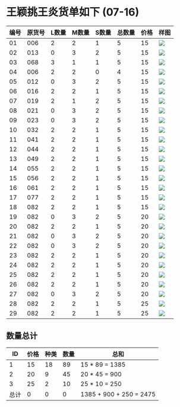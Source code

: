 # 王颖挑王炎货单如下 (07-16)


 编号 | 原货号 | L数量 | M数量 | S数量 | 总数量 | 价格  |  样图
---- | --- | ---- | ---- | ---- | ---- | ---- | ---- 
01 |006| 2 | 2 | 1 | 5 | 15 | ![](/public/images/yw0716/008.jpg)
02 |013| 0 | 3 | 2 | 5 | 15 | ![](/public/images/yw0716/013.jpg)
03 |068| 3 | 1 | 1 | 5 | 15 | ![](/public/images/yw0716/068.jpg)
04 |006| 2 | 2 | 0 | 4 | 15 | ![](/public/images/yw0716/006.jpg)
05 |012| 0 | 3 | 2 | 5 | 15 | ![](/public/images/yw0716/012.jpg)
06 |016| 2 | 2 | 1 | 5 | 15 | ![](/public/images/yw0716/016.jpg)
07 |019| 2 | 1 | 2 | 5 | 15 | ![](/public/images/yw0716/019.jpg)
08 |021| 0 | 3 | 2 | 5 | 15 | ![](/public/images/yw0716/021.jpg)
09 |023| 0 | 3 | 2 | 5 | 15 | ![](/public/images/yw0716/023.jpg)
10 |032| 2 | 2 | 1 | 5 | 15 | ![](/public/images/yw0716/032.jpg)
11 |041| 2 | 2 | 1 | 5 | 15 | ![](/public/images/yw0716/041.jpg)
12 |044| 2 | 2 | 1 | 5 | 15 | ![](/public/images/yw0716/044.jpg)
13 |049| 2 | 2 | 1 | 5 | 15 | ![](/public/images/yw0716/049.jpg)
14 |055| 2 | 2 | 1 | 5 | 15 | ![](/public/images/yw0716/055.jpg)
15 |056| 2 | 2 | 1 | 5 | 15 | ![](/public/images/yw0716/056.jpg)
16 |061| 2 | 2 | 1 | 5 | 15 | ![](/public/images/yw0716/061.jpg)
17 |077| 2 | 2 | 1 | 5 | 15 | ![](/public/images/yw0716/077.jpg)
18 |082| 2 | 2 | 1 | 5 | 15 | ![](/public/images/yw0716/082.jpg)
19 |082| 0 | 3 | 2 | 5 | 20 | ![](/public/images/yw0716/101.jpg)
20 |082| 2 | 2 | 1 | 5 | 20 | ![](/public/images/yw0716/102.jpg)
21 |082| 0 | 3 | 2 | 5 | 20 | ![](/public/images/yw0716/103.jpg)
22 |082| 0 | 3 | 2 | 5 | 20 | ![](/public/images/yw0716/104.jpg)
23 |082| 2 | 2 | 1 | 5 | 20 | ![](/public/images/yw0716/106.jpg)
24 |082| 2 | 2 | 1 | 5 | 20 | ![](/public/images/yw0716/107.jpg)
25 |082| 2 | 2 | 1 | 5 | 20 | ![](/public/images/yw0716/108.jpg)
26 |082| 2 | 2 | 1 | 5 | 20 | ![](/public/images/yw0716/109.jpg)
27 |082| 0 | 3 | 2 | 5 | 20 | ![](/public/images/yw0716/111.jpg)
28 |082| 2 | 2 | 1 | 5 | 25 | ![](/public/images/yw0716/10125.jpg)
29 |082| 2 | 2 | 1 | 5 | 25 | ![](/public/images/yw0716/10225.jpg)





## 数量总计


ID| 价格 | 种类 | 数量 | 总和
--|----|----|----|----
1 | 15 | 18 | 89 | 15 * 89 = 1385
2 | 20 | 9 | 45 | 20 * 45 = 900
3 | 25 | 2 | 10 | 25 * 10 = 250
总计 | 0 | 0 | 0 | 1385 + 900 + 250 = 2475

